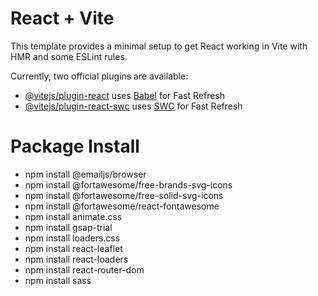 # React + Vite

This template provides a minimal setup to get React working in Vite with HMR and some ESLint rules.

Currently, two official plugins are available:

- [@vitejs/plugin-react](https://github.com/vitejs/vite-plugin-react/blob/main/packages/plugin-react/README.md) uses [Babel](https://babeljs.io/) for Fast Refresh
- [@vitejs/plugin-react-swc](https://github.com/vitejs/vite-plugin-react-swc) uses [SWC](https://swc.rs/) for Fast Refresh

# Package Install

- npm install @emailjs/browser
- npm install @fortawesome/free-brands-svg-icons
- npm install @fortawesome/free-solid-svg-icons
- npm install @fortawesome/react-fontawesome
- npm install animate.css
- npm install gsap-trial
- npm install loaders.css
- npm install react-leaflet
- npm install react-loaders
- npm install react-router-dom
- npm install sass

